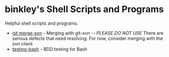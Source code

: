 # binkley's Shell Scripts and Programs

Helpful shell scripts and programs.

* [git merge-svn](git-merge-svn/) - Merging with git-svn -- *PLEASE DO NOT
    USE* There are serious defects that need resolving.  For now, consider
    merging with the svn client
* [testing-bash](testing-bash/README.md) - BDD testing for Bash
